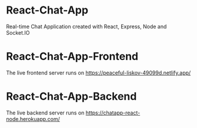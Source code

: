# React-Chat-App
Real-time Chat Application created with React, Express, Node and Socket.IO

# React-Chat-App-Frontend

The live frontend server runs on https://peaceful-liskov-49099d.netlify.app/

# React-Chat-App-Backend

The live backend server runs on https://chatapp-react-node.herokuapp.com/
